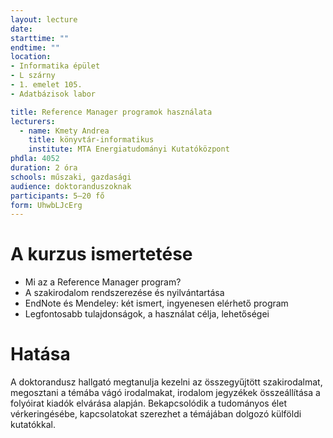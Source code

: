 ```yaml
---
layout: lecture
date: 
starttime: ""
endtime: ""
location: 
- Informatika épület
- L szárny
- 1. emelet 105.
- Adatbázisok labor

title: Reference Manager programok használata
lecturers:
  - name: Kmety Andrea
    title: könyvtár-informatikus
    institute: MTA Energiatudományi Kutatóközpont
phdla: 4052
duration: 2 óra
schools: műszaki, gazdasági
audience: doktoranduszoknak
participants: 5–20 fő
form: UhwbLJcErg
---
```


# A kurzus ismertetése

* Mi az a Reference Manager program?
* A szakirodalom rendszerezése és nyilvántartása
* EndNote és Mendeley: két ismert, ingyenesen elérhető program
* Legfontosabb tulajdonságok, a használat célja, lehetőségei

# Hatása

A doktorandusz hallgató megtanulja kezelni az összegyűjtött szakirodalmat, megosztani a témába vágó irodalmakat, irodalom jegyzékek összeállítása a folyóirat kiadók elvárása alapján. Bekapcsolódik a tudományos élet vérkeringésébe, kapcsolatokat szerezhet a témájában dolgozó külföldi kutatókkal.
